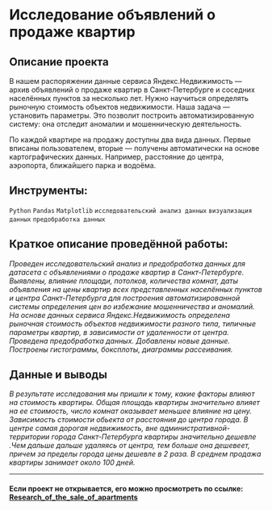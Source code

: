 # Исследование объявлений о продаже квартир

## Описание проекта
В нашем распоряжении данные сервиса Яндекс.Недвижимость — архив объявлений о продаже квартир в Санкт-Петербурге и соседних населённых пунктов за несколько лет. Нужно научиться определять рыночную стоимость объектов недвижимости. Наша задача — установить параметры. Это позволит построить автоматизированную систему: она отследит аномалии и мошенническую деятельность. 

По каждой квартире на продажу доступны два вида данных. Первые вписаны пользователем, вторые — получены автоматически на основе картографических данных. Например, расстояние до центра, аэропорта, ближайшего парка и водоёма.

## Инструменты:
`Python`
`Pandas`
`Matplotlib`
`исследовательский анализ данных`
`визуализация данных`
`предобработка данных`

## Краткое описание проведённой работы:
<i> Проведен исследовательский анализ и предобработка данных для датасета с объявлениями о продаже квартир в Санкт-Петербурге. 
Выявлены, влияние площади, потолков, количества комнат, даты объявления на цены квартир всех представленных населённых пунктов и центра Санкт-Петербурга для построения автоматизированной системы определения цен во избежание мошенничества и аномалий.
На основе данных сервиса Яндекс.Недвижимость определена рыночная стоимость
объектов недвижимости разного типа, типичные параметры квартир, в зависимости от
удаленности от центра. Проведена предобработка данных. Добавлены новые данные.
Построены гистограммы, боксплоты, диаграммы рассеивания.</i>

## Данные и выводы
<i>В результате исследования мы пришли к тому, какие факторы влияют на стоимость квартиры. Общая площадь квартиры значительно влияет на ее стоимость, число комнат оказывает меньшее влияние на цену. Зависимость стоимости обьекта от расстояния до центра города. В центре самая дорогая недвижимость, вне административной-территории города Санкт-Петербурга квартиры значительно дешевле .Чем дальше дальше удаляясь от центра, тем больше она дешевеет, причем за пределы города цены дешевле в 2 раза. В среднем продажа квартиры занимает около 100 дней.</i>

---

#### Если проект не открывается, его можно просмотреть по ссылке: <a href='https://nbviewer.org/github/Ptolemey98/YP_Projects/blob/main/Research_of_the_sale_of_apartments/research_data_analysis_1_1.ipynb'>Research_of_the_sale_of_apartments</a>


